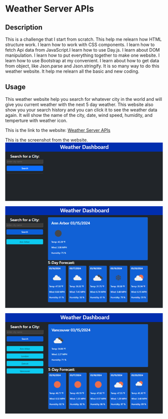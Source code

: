 # Weather Server APIs

## Description

This is a challenge that I start from scratch. This help me relearn how HTML structure work. I learn how to work with CSS components. I learn how to fetch Api data from JavaScript.I learn how to use Day.js. I learn about DOM manipulation. I learn how to put everything together to make one website. I learn how to use Bootstrap at my convenient. I learn about how to get data from object, like Json.parse and Json.stringify. It is so many way to do this weather website. It help me relearn all the basic and new coding.

## Usage

This weather website help you search for whatever city in the world and will give you current weather with the next 5 day weather. This website also show you your search history and you can click it to see the weather data again. It will show the name of the city, date, wind speed, humidity, and temperture with weather icon.

This is the link to the website: [Weather Server APIs](https://fonknp.github.io/Fon-06-Weather-Server-Side/)

This is the screenshot from the website.
![Weather-server-screenshot1](/assets/images/Weather-Screenshot-01.png)

![Weather-server-screenshot2](/assets/images/Weather-Screenshot-02.png)

![Weather-server-screenshot3](/assets/images/Weather-Screenshot-03.png)
